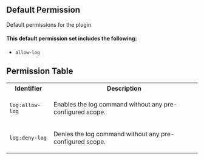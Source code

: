 ## Default Permission

Default permissions for the plugin

#### This default permission set includes the following:

- `allow-log`

## Permission Table

<table>
<tr>
<th>Identifier</th>
<th>Description</th>
</tr>


<tr>
<td>

`log:allow-log`

</td>
<td>

Enables the log command without any pre-configured scope.

</td>
</tr>

<tr>
<td>

`log:deny-log`

</td>
<td>

Denies the log command without any pre-configured scope.

</td>
</tr>
</table>
